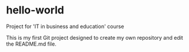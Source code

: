 # hello-world
Project for 'IT in business and education' course

This is my first Git project designed to create my own repository and edit the README.md file.
